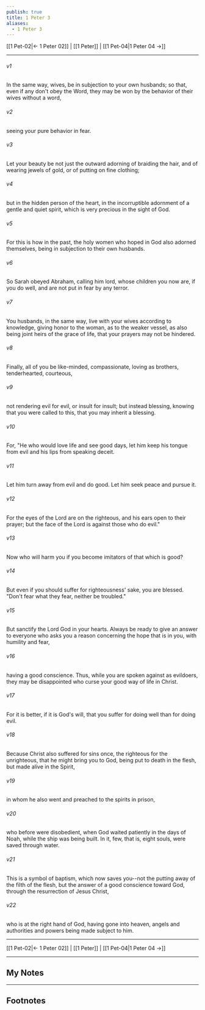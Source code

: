 ```yaml
---
publish: true
title: 1 Peter 3
aliases:
  - 1 Peter 3
---
```


[[1 Pet-02|← 1 Peter 02]] | [[1 Peter]] | [[1 Pet-04|1 Peter 04 →]]
***



###### v1 
In the same way, wives, be in subjection to your own husbands; so that, even if any don't obey the Word, they may be won by the behavior of their wives without a word, 

###### v2 
seeing your pure behavior in fear. 

###### v3 
Let your beauty be not just the outward adorning of braiding the hair, and of wearing jewels of gold, or of putting on fine clothing; 

###### v4 
but in the hidden person of the heart, in the incorruptible adornment of a gentle and quiet spirit, which is very precious in the sight of God. 

###### v5 
For this is how in the past, the holy women who hoped in God also adorned themselves, being in subjection to their own husbands. 

###### v6 
So Sarah obeyed Abraham, calling him lord, whose children you now are, if you do well, and are not put in fear by any terror. 

###### v7 
You husbands, in the same way, live with your wives according to knowledge, giving honor to the woman, as to the weaker vessel, as also being joint heirs of the grace of life, that your prayers may not be hindered. 

###### v8 
Finally, all of you be like-minded, compassionate, loving as brothers, tenderhearted, courteous, 

###### v9 
not rendering evil for evil, or insult for insult; but instead blessing, knowing that you were called to this, that you may inherit a blessing. 

###### v10 
For, "He who would love life and see good days, let him keep his tongue from evil and his lips from speaking deceit. 

###### v11 
Let him turn away from evil and do good. Let him seek peace and pursue it. 

###### v12 
For the eyes of the Lord are on the righteous, and his ears open to their prayer; but the face of the Lord is against those who do evil." 

###### v13 
Now who will harm you if you become imitators of that which is good? 

###### v14 
But even if you should suffer for righteousness' sake, you are blessed. "Don't fear what they fear, neither be troubled." 

###### v15 
But sanctify the Lord God in your hearts. Always be ready to give an answer to everyone who asks you a reason concerning the hope that is in you, with humility and fear, 

###### v16 
having a good conscience. Thus, while you are spoken against as evildoers, they may be disappointed who curse your good way of life in Christ. 

###### v17 
For it is better, if it is God's will, that you suffer for doing well than for doing evil. 

###### v18 
Because Christ also suffered for sins once, the righteous for the unrighteous, that he might bring you to God, being put to death in the flesh, but made alive in the Spirit, 

###### v19 
in whom he also went and preached to the spirits in prison, 

###### v20 
who before were disobedient, when God waited patiently in the days of Noah, while the ship was being built. In it, few, that is, eight souls, were saved through water. 

###### v21 
This is a symbol of baptism, which now saves you--not the putting away of the filth of the flesh, but the answer of a good conscience toward God, through the resurrection of Jesus Christ, 

###### v22 
who is at the right hand of God, having gone into heaven, angels and authorities and powers being made subject to him.

***
[[1 Pet-02|← 1 Peter 02]] | [[1 Peter]] | [[1 Pet-04|1 Peter 04 →]]

---
## My Notes

---
## Footnotes